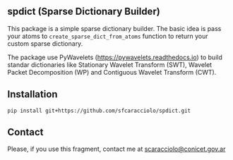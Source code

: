 ## spdict (Sparse Dictionary Builder)
This package is a simple sparse dictionary builder. The basic idea is pass your atoms to `create_sparse_dict_from_atoms` function to return your custom sparse dictionary. 

The package use PyWavelets (https://pywavelets.readthedocs.io) to build standar dictionaries like Stationary Wavelet Transform (SWT), Wavelet Packet Decomposition (WP) and Contiguous Wavelet Transform (CWT).


## Installation

```
pip install git+https://github.com/sfcaracciolo/spdict.git
```

## Contact
Please, if you use this fragment, contact me at scaracciolo@conicet.gov.ar
